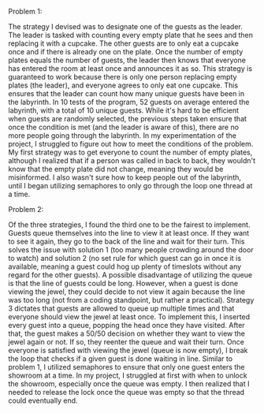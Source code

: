 Problem 1:

The strategy I devised was to designate one of the guests as the leader. The leader is tasked with counting every empty plate that he sees and then replacing it with a cupcake. The other guests are to only eat a cupcake once and if there is already one on the plate. Once the number of empty plates equals the number of guests, the leader then knows that everyone has entered the room at least once and announces it as so. This strategy is guaranteed to work because there is only one person replacing empty plates (the leader), and everyone agrees to only eat one cupcake. This ensures that the leader can count how many unique guests have been in the labyrinth. In 10 tests of the program, 52 guests on average entered the labyrinth, with a total of 10 unique guests. While it's hard to be efficient when guests are randomly selected, the previous steps taken ensure that once the condition is met (and the leader is aware of this), there are no more people going through the labyrinth. In my experimentation of the project, I struggled to figure out how to meet the conditions of the problem. My first strategy was to get everyone to count the number of empty plates, although I realized that if a person was called in back to back, they wouldn't know that the empty plate did not change, meaning they would be misinformed. I also wasn't sure how to keep people out of the labyrinth, until I began utilizing semaphores to only go through the loop one thread at a time. 

Problem 2:

Of the three strategies, I found the third one to be the fairest to implement. Guests queue themselves into the line to view it at least once. If they want to see it again, they go to the back of the line and wait for their turn. This solves the issue with solution 1 (too many people crowding around the door to watch) and solution 2 (no set rule for which guest can go in once it is available, meaning a guest could hog up plenty of timeslots without any regard for the other guests). A possible disadvantage of utilizing the queue is that the line of guests could be long. However, when a guest is done viewing the jewel, they could decide to not view it again because the line was too long (not from a coding standpoint, but rather a practical). Strategy 3 dictates that guests are allowed to queue up multiple times and that everyone should view the jewel at least once. To implement this, I inserted every guest into a queue, popping the head once they have visited. After that, the guest makes a 50/50 decision on whether they want to view the jewel again or not. If so, they reenter the queue and wait their turn. Once everyone is satisfied with viewing the jewel (queue is now empty), I break the loop that checks if a given guest is done waiting in line. Similar to problem 1, I utilized semaphores to ensure that only one guest enters the showroom at a time. In my project, I struggled at first with when to unlock the showroom, especially once the queue was empty. I then realized that I needed to release the lock once the queue was empty so that the thread could eventually end.
